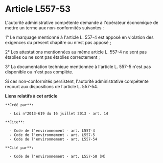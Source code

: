 # Article L557-53

L'autorité administrative compétente demande à l'opérateur économique de mettre un terme aux non-conformités suivantes : 

1° Le marquage mentionné à l'article L. 557-4 est apposé en violation des exigences du présent chapitre ou n'est pas
apposé ; 

2° Les attestations mentionnées au même article L. 557-4 ne sont pas établies ou ne sont pas établies correctement ; 

3° La documentation technique mentionnée à l'article L. 557-5 n'est pas disponible ou n'est pas complète. 

Si ces non-conformités persistent, l'autorité administrative compétente recourt aux dispositions de l'article L. 557-54.

**Liens relatifs à cet article**

	**Créé par**:

	  - Loi n°2013-619 du 16 juillet 2013 - art. 14

	**Cite**:

	  - Code de l'environnement - art. L557-4
	  - Code de l'environnement - art. L557-5
	  - Code de l'environnement - art. L557-54

	**Cité par**:

	  - Code de l'environnement - art. L557-58 (M)
